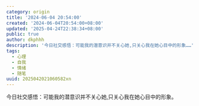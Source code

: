 ```yaml
---
category: origin
title: '2024-06-04 20:54:00'
created: '2024-06-04T20:54:00+08:00'
updated: '2025-04-24T22:38:34+08:00'
public: true
author: dkphhh
description: '今日社交感悟：可能我的潜意识并不关心她,只关心我在她心目中的形象……'
tags:
  - 心理
  - 自我
  - 情绪
  - 随笔
uuid: 2025042021060582xn
---
```


今日社交感悟：可能我的潜意识并不关心她,只关心我在她心目中的形象。
